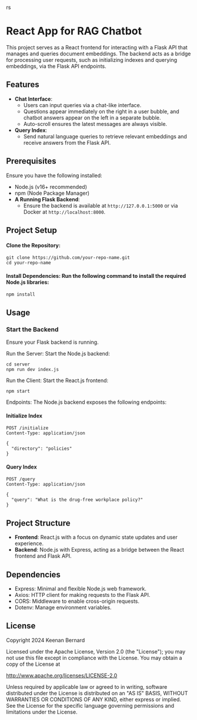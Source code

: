 rs
# React App for RAG Chatbot

This project serves as a React frontend for interacting with a Flask API that manages and queries document embeddings. The backend acts as a bridge for processing user requests, such as initializing indexes and querying embeddings, via the Flask API endpoints.

## Features

- **Chat Interface**:
    - Users can input queries via a chat-like interface.
    - Questions appear immediately on the right in a user bubble, and chatbot answers appear on the left in a separate bubble.
    - Auto-scroll ensures the latest messages are always visible.
- **Query Index**:
    - Send natural language queries to retrieve relevant embeddings and receive answers from the Flask API.

## Prerequisites

Ensure you have the following installed:
- Node.js (v16+ recommended)
- npm (Node Package Manager)
 - **A Running Flask Backend**:
    - Ensure the backend is available at `http://127.0.0.1:5000` or via Docker at `http://localhost:8000`.

## Project Setup

#### Clone the Repository:
``` 
git clone https://github.com/your-repo-name.git
cd your-repo-name 
```

#### Install Dependencies: Run the following command to install the required Node.js libraries:
```
npm install
```

## Usage

### Start the Backend
Ensure your Flask backend is running.

Run the Server: Start the Node.js backend:
```
cd server
npm run dev index.js
```
Run the Client: Start the React.js frontend:
```
npm start
```

Endpoints: The Node.js backend exposes the following endpoints:
#### **Initialize Index**
```http
POST /initialize
Content-Type: application/json

{
  "directory": "policies"
}
```

#### **Query Index**
```http
POST /query
Content-Type: application/json

{
  "query": "What is the drug-free workplace policy?"
}
```

## Project Structure
- **Frontend**: React.js with a focus on dynamic state updates and user experience.
- **Backend**: Node.js with Express, acting as a bridge between the React frontend and Flask API.

## Dependencies

- Express: Minimal and flexible Node.js web framework.
- Axios: HTTP client for making requests to the Flask API.
- CORS: Middleware to enable cross-origin requests.
- Dotenv: Manage environment variables.

## License
Copyright 2024 Keenan Bernard

Licensed under the Apache License, Version 2.0 (the "License");
you may not use this file except in compliance with the License.
You may obtain a copy of the License at

http://www.apache.org/licenses/LICENSE-2.0

Unless required by applicable law or agreed to in writing, software
distributed under the License is distributed on an "AS IS" BASIS,
WITHOUT WARRANTIES OR CONDITIONS OF ANY KIND, either express or implied.
See the License for the specific language governing permissions and
limitations under the License.